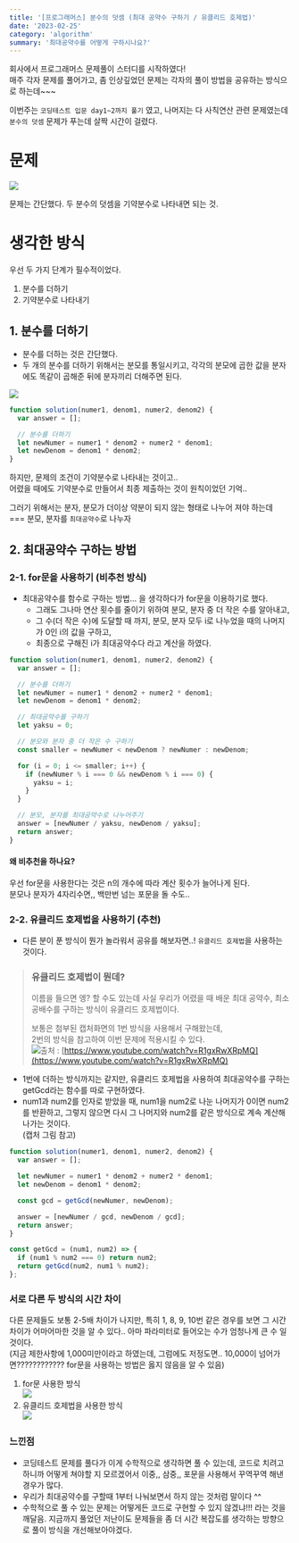 ```yaml
---
title: '[프로그래머스] 분수의 덧셈 (최대 공약수 구하기 / 유클리드 호제법)'
date: '2023-02-25'
category: 'algorithm'
summary: '최대공약수를 어떻게 구하시나요?'
---
```


회사에서 프로그래머스 문제풀이 스터디를 시작하였다!  
매주 각자 문제를 풀어가고, 좀 인상깊었던 문제는 각자의 풀이 방법을 공유하는 방식으로 하는데~~~

이번주는 `코딩테스트 입문 day1~2까지 풀기` 였고, 나머지는 다 사칙연산 관련 문제였는데 `분수의 덧셈` 문제가 푸는데 살짝 시간이 걸렸다.

# 문제

![](https://velog.velcdn.com/images/jiwonyyy/post/1112faf9-75b1-41b4-a3a2-c0ced52eaf47/image.png)

문제는 간단했다. 두 분수의 덧셈을 기약분수로 나타내면 되는 것.

# 생각한 방식

우선 두 가지 단계가 필수적이었다.

1.  분수를 더하기
2.  기약분수로 나타내기

## 1\. 분수를 더하기

- 분수를 더하는 것은 간단했다.
- 두 개의 분수를 더하기 위해서는 분모를 통일시키고, 각각의 분모에 곱한 값을 분자에도 똑같이 곱해준 뒤에 분자끼리 더해주면 된다.

![](https://velog.velcdn.com/images/jiwonyyy/post/a665f994-80ad-477b-9e8a-0f94b959e9f8/image.png)

```js
function solution(numer1, denom1, numer2, denom2) {
  var answer = [];

  // 분수를 더하기
  let newNumer = numer1 * denom2 + numer2 * denom1;
  let newDenom = denom1 * denom2;
}
```

하지만, 문제의 조건이 기약분수로 나타내는 것이고..  
어렸을 때에도 기약분수로 만들어서 최종 제출하는 것이 원칙이었던 기억..

그러기 위해서는 분자, 분모가 더이상 약분이 되지 않는 형태로 나누어 져야 하는데  
\=== 분모, 분자를 `최대공약수`로 나누자

## 2\. 최대공약수 구하는 방법

### 2-1. for문을 사용하기 (비추천 방식)

- 최대공약수를 함수로 구하는 방법... 을 생각하다가 for문을 이용하기로 했다.
  - 그래도 그나마 연산 횟수를 줄이기 위하여 분모, 분자 중 더 작은 수를 알아내고,
  - 그 수(더 작은 수)에 도달할 때 까지, 분모, 분자 모두 i로 나누었을 때의 나머지가 0인 i의 값을 구하고,
  - 최종으로 구해진 i가 최대공약수다 라고 계산을 하였다.

```js
function solution(numer1, denom1, numer2, denom2) {
  var answer = [];

  // 분수를 더하기
  let newNumer = numer1 * denom2 + numer2 * denom1;
  let newDenom = denom1 * denom2;

  // 최대공약수를 구하기
  let yaksu = 0;

  // 분모와 분자 중 더 작은 수 구하기
  const smaller = newNumer < newDenom ? newNumer : newDenom;

  for (i = 0; i <= smaller; i++) {
    if (newNumer % i === 0 && newDenom % i === 0) {
      yaksu = i;
    }
  }

  // 분모, 분자를 최대공약수로 나누어주기
  answer = [newNumer / yaksu, newDenom / yaksu];
  return answer;
}
```

#### 왜 비추천을 하나요?

우선 for문을 사용한다는 것은 n의 개수에 따라 계산 횟수가 늘어나게 된다.  
분모나 분자가 4자리수면,, 백만번 넘는 포문을 돌 수도..

### 2-2. 유클리드 호제법을 사용하기 (추천)

- 다른 분이 푼 방식이 뭔가 놀라워서 공유를 해보자면..! `유클리드 호제법`을 사용하는 것이다.

> ### 유클리드 호제법이 뭔데?
>
> 이름을 들으면 엥? 할 수도 있는데 사실 우리가 어렸을 때 배운 최대 공약수, 최소 공배수를 구하는 방식이 유클리드 호제법이다.
>
> 보통은 첨부된 캡처화면의 1번 방식을 사용해서 구해왔는데,  
> 2번의 방식을 참고하여 이번 문제에 적용시킬 수 있다.  
> ![](https://velog.velcdn.com/images/jiwonyyy/post/041a490d-ebee-41d2-9840-617a427a0a1e/image.png)출처 : [https://www.youtube.com/watch?v=R1gxRwXRpMQ](https://www.youtube.com/watch?v=R1gxRwXRpMQ)

- 1번에 더하는 방식까지는 같지만, 유클리드 호제법을 사용하여 최대공약수를 구하는 getGcd라는 함수를 따로 구현하였다.
- num1과 num2를 인자로 받았을 때, num1을 num2로 나눈 나머지가 0이면 num2를 반환하고, 그렇지 않으면 다시 그 나머지와 num2를 같은 방식으로 계속 계산해 나가는 것이다.  
  (캡처 그림 참고)

```js
function solution(numer1, denom1, numer2, denom2) {
  var answer = [];

  let newNumer = numer1 * denom2 + numer2 * denom1;
  let newDenom = denom1 * denom2;

  const gcd = getGcd(newNumer, newDenom);

  answer = [newNumer / gcd, newDenom / gcd];
  return answer;
}

const getGcd = (num1, num2) => {
  if (num1 % num2 === 0) return num2;
  return getGcd(num2, num1 % num2);
};
```

### 서로 다른 두 방식의 시간 차이

다른 문제들도 보통 2-5배 차이가 나지만, 특히 1, 8, 9, 10번 같은 경우를 보면 그 시간 차이가 어마어마한 것을 알 수 있다.. 아마 파라미터로 들어오는 수가 엄청나게 큰 수 일 것이다.  
(지금 제한사항에 1,000미만이라고 하였는데, 그럼에도 저정도면.. 10,000이 넘어가면???????????? for문을 사용하는 방법은 옳지 않음을 알 수 있음)

1.  for문 사용한 방식  
    ![](https://velog.velcdn.com/images/jiwonyyy/post/e9f095e2-eca4-4c1a-be96-7b66aaaf9d98/image.png)
2.  유클리드 호제법을 사용한 방식  
    ![](https://velog.velcdn.com/images/jiwonyyy/post/c357c89f-c341-4f8f-aab7-57958c3c7727/image.png)

### 느낀점

- 코딩테스트 문제를 풀다가 이게 수학적으로 생각하면 풀 수 있는데, 코드로 치려고 하니까 어떻게 쳐야할 지 모르겠어서 이중,, 삼중,, 포문을 사용해서 꾸역꾸역 해낸 경우가 많다.
- 우리가 최대공약수를 구할때 1부터 나눠보면서 하지 않는 것처럼 말이다 ^^
- 수학적으로 풀 수 있는 문제는 어떻게든 코드로 구현할 수 있지 않겠냐!!! 라는 것을 깨달음. 지금까지 풀었던 저난이도 문제들을 좀 더 시간 복잡도를 생각하는 방향으로 풀이 방식을 개선해보아야겠다.
